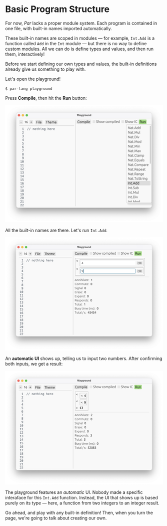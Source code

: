 # Basic Program Structure

For now, _Par_ lacks a proper module system. Each program is contained in one file, with built-in
names imported automatically.

These built-in names are scoped in modules — for example, `Int.Add` is a function called `Add` in the
`Int` module — but there is no way to define custom modules. All we can do is define types and values,
and then run them, interactively!

Before we start defining our own types and values, the built-in definitions already give us something
to play with.

Let's open the playground!

```
$ par-lang playground
```

Press **Compile**, then hit the **Run** button:

![**Run** on an empty program](./images/basic_structure_1.png)

All the built-in names are there. Let's run `Int.Add`:

![**Run** `Int.Add`](./images/basic_structure_2.png)

An **automatic UI** shows up, telling us to input two numbers. After confirming both inputs,
we get a result:

![`Int.Add` result](./images/basic_structure_3.png)

The playground features an _automatic_ UI. Nobody made a specific interaface for this `Int.Add` function.
Instead, the UI that shows up is based purely on its type — here, a function from two integers to an
integer result.

Go ahead, and play with any built-in definition! Then, when you turn the page, we're going to talk about
creating our own.
